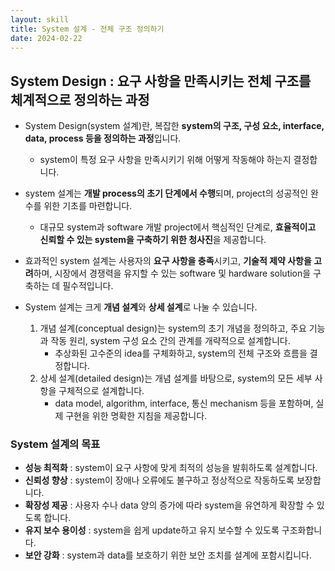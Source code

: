 ```yaml
---
layout: skill
title: System 설계 - 전체 구조 정의하기
date: 2024-02-22
---
```





## System Design : 요구 사항을 만족시키는 전체 구조를 체계적으로 정의하는 과정

- System Design(system 설계)란, 복잡한 **system의 구조, 구성 요소, interface, data, process 등을 정의하는 과정**입니다.
    - system이 특정 요구 사항을 만족시키기 위해 어떻게 작동해야 하는지 결정합니다.

- system 설계는 **개발 process의 초기 단계에서 수행**되며, project의 성공적인 완수를 위한 기초를 마련합니다.
    - 대규모 system과 software 개발 project에서 핵심적인 단계로, **효율적이고 신뢰할 수 있는 system을 구축하기 위한 청사진**을 제공합니다.

- 효과적인 system 설계는 사용자의 **요구 사항을 충족**시키고, **기술적 제약 사항을 고려**하며, 시장에서 경쟁력을 유지할 수 있는 software 및 hardware solution을 구축하는 데 필수적입니다.

- System 설계는 크게 **개념 설계**와 **상세 설계**로 나눌 수 있습니다.
    1. 개념 설계(conceptual design)는 system의 초기 개념을 정의하고, 주요 기능과 작동 원리, system 구성 요소 간의 관계를 개략적으로 설계합니다.
        - 추상화된 고수준의 idea를 구체화하고, system의 전체 구조와 흐름을 결정합니다.
    2. 상세 설계(detailed design)는 개념 설계를 바탕으로, system의 모든 세부 사항을 구체적으로 설계합니다.
        - data model, algorithm, interface, 통신 mechanism 등을 포함하며, 실제 구현을 위한 명확한 지침을 제공합니다.


### System 설계의 목표

- **성능 최적화** : system이 요구 사항에 맞게 최적의 성능을 발휘하도록 설계합니다.
- **신뢰성 향상** : system이 장애나 오류에도 불구하고 정상적으로 작동하도록 보장합니다.
- **확장성 제공** : 사용자 수나 data 양의 증가에 따라 system을 유연하게 확장할 수 있도록 합니다.
- **유지 보수 용이성** : system을 쉽게 update하고 유지 보수할 수 있도록 구조화합니다.
- **보안 강화** : system과 data를 보호하기 위한 보안 조치를 설계에 포함시킵니다.
